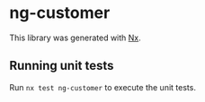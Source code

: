 # ng-customer

This library was generated with [Nx](https://nx.dev).

## Running unit tests

Run `nx test ng-customer` to execute the unit tests.
